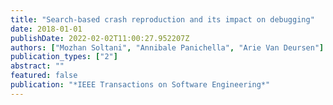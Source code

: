 ```yaml
---
title: "Search-based crash reproduction and its impact on debugging"
date: 2018-01-01
publishDate: 2022-02-02T11:00:27.952207Z
authors: ["Mozhan Soltani", "Annibale Panichella", "Arie Van Deursen"]
publication_types: ["2"]
abstract: ""
featured: false
publication: "*IEEE Transactions on Software Engineering*"
---
```


